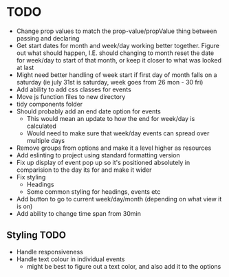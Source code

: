 # TODO

* Change prop values to match the prop-value/propValue thing between passing and declaring
* Get start dates for month and week/day working better together. Figure out what should happen, I.E. should changing to month reset the date for week/day to start of that month, or keep it closer to what was looked at last
* Might need better handling of week start if first day of month falls on a saturday (ie july 31st is saturday, week goes from 26 mon - 30 fri)
* Add ability to add css classes for events
* Move js function files to new directory
* tidy components folder
* Should probably add an end date option for events
    * This would mean an update to how the end for week/day is calculated
    * Would need to make sure that week/day events can spread over multiple days
* Remove groups from options and make it a level higher as resources
* Add eslinting to project using standard formatting version
* Fix up display of event pop up so it's positioned absolutely in comparision to the day its for and make it wider
* Fix styling
    * Headings
    * Some common styling for headings, events etc
* Add button to go to current week/day/month (depending on what view it is on)
* Add ability to change time span from 30min 


## Styling TODO

* Handle responsiveness
* Handle text colour in individual events
    * might be best to figure out a text color, and also add it to the options